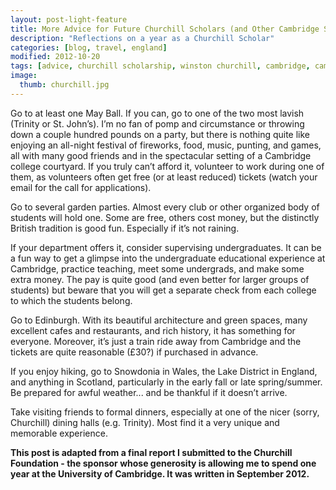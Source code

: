 ```yaml
---
layout: post-light-feature
title: More Advice for Future Churchill Scholars (and Other Cambridge Students)
description: "Reflections on a year as a Churchill Scholar"
categories: [blog, travel, england]
modified: 2012-10-20
tags: [advice, churchill scholarship, winston churchill, cambridge, cambridge university]
image:
  thumb: churchill.jpg
---
```

Go to at least one May Ball. If you can, go to one of the two most lavish (Trinity or St. John’s). I’m no fan of pomp and circumstance or throwing down a couple hundred pounds on a party, but there is nothing quite like enjoying an all-night festival of fireworks, food, music, punting, and games, all with many good friends and in the spectacular setting of a Cambridge college courtyard. If you truly can’t afford it, volunteer to work during one of them, as volunteers often get free (or at least reduced) tickets (watch your email for the call for applications).

Go to several garden parties. Almost every club or other organized body of students will hold one. Some are free, others cost money, but the distinctly British tradition is good fun. Especially if it’s not raining.

If your department offers it, consider supervising undergraduates. It can be a fun way to get a glimpse into the undergraduate educational experience at Cambridge, practice teaching, meet some undergrads, and make some extra money. The pay is quite good (and even better for larger groups of students) but beware that you will get a separate check from each college to which the students belong.

Go to Edinburgh. With its beautiful architecture and green spaces, many excellent cafes and restaurants, and rich history, it has something for everyone. Moreover, it’s just a train ride away from Cambridge and the tickets are quite reasonable (£30?) if purchased in advance.

If you enjoy hiking, go to Snowdonia in Wales, the Lake District in England, and anything in Scotland, particularly in the early fall or late spring/summer. Be prepared for awful weather... and be thankful if it doesn’t arrive.

Take visiting friends to formal dinners, especially at one of the nicer (sorry, Churchill) dining halls (e.g. Trinity). Most find it a very unique and memorable experience.

<strong>This post is adapted from a final report I submitted to the Churchill Foundation - the sponsor whose generosity is allowing me to spend one year at the University of Cambridge. It was written in September 2012.</strong>